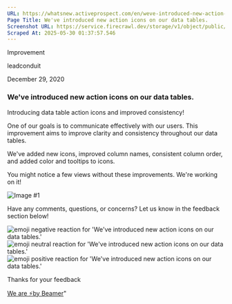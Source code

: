 ```yaml
---
URL: https://whatsnew.activeprospect.com/en/weve-introduced-new-action-icons-on-our-data-tables
Page Title: We've introduced new action icons on our data tables.
Screenshot URL: https://service.firecrawl.dev/storage/v1/object/public/media/screenshot-1ee2431d-8cb6-421d-a0cb-2e0efae95f9a.png
Scraped At: 2025-05-30 01:37:57.546
---
```

Improvement






leadconduit



December 29, 2020

### We've introduced new action icons on our data tables.

Introducing data table action icons and improved consistency!

One of our goals is to communicate effectively with our users. This improvement aims to improve clarity and consistency throughout our data tables.

We've added new icons, improved column names, consistent column order, and added color and tooltips to icons.

You might notice a few views without these improvements. We're working on it!

![Image #1](https://app.getbeamer.com/pictures?id=120808-77-977-977-977-9JCvvv70l77-977-977-9SHIeKmtUSzHvv70H77-977-977-9Sg1zKlbvv716CQ..&v=4)

Have any comments, questions, or concerns? Let us know in the feedback section below!

![emoji negative reaction for 'We've introduced new action icons on our data tables.'](https://app.getbeamer.com/images/emojiNeg.svg)![emoji neutral reaction for 'We've introduced new action icons on our data tables.'](https://app.getbeamer.com/images/emojiNeut.svg)![emoji positive reaction for 'We've introduced new action icons on our data tables.'](https://app.getbeamer.com/images/emojiPos.svg)

Thanks for your feedback

[We are ⚡by Beamer](https://www.getbeamer.com/?ref=watermark_MErKJCnu12412_public&company=ActiveProspect&watermarkRef=powered&utm_term=MErKJCnu12412&utm_content=ActiveProspect&utm_source=standalone&utm_medium=footer&utm_campaign=powered)"

